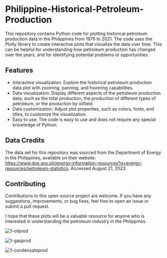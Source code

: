 # Philippine-Historical-Petroleum-Production
This repository contains Python code for plotting historical petroleum production data in the Philippines from 1979 to 2021. The code uses the Plotly library to create interactive plots that visualize the data over time. This can be helpful for understanding how petroleum production has changed over the years, and for identifying potential problems or opportunities.

## Features
- Interactive visualization: Explore the historical petroleum production data plot with zooming, panning, and hovering capabilities.
- Data visualization: Display different aspects of the petroleum production data, such as the total production, the production of different types of petroleum, or the production by oilfield.
- Data customization: Adjust plot properties, such as colors, fonts, and titles, to customize the visualization.
- Easy to use: The code is easy to use and does not require any special knowledge of Python.

## Data Credits
The data set for this repository was sourced from the Department of Energy in the Philippines, available on their website: https://www.doe.gov.ph/energy-information-resources?q=energy-resources/petroleum-statistics. Accessed August 21, 2023.

## Contributing
Contributions to this open-source project are welcome. If you have any suggestions, improvements, or bug fixes, feel free to open an issue or submit a pull request.

I hope that these plots will be a valuable resource for anyone who is interested in understanding the petroleum industry in the Philippines.

![1-oilprod](https://github.com/maribickpostanes/Philippine-Historical-Petroleum-Production/assets/127098659/c693e492-004e-4a4f-a9a7-890d883531c3)

![1-gasprod](https://github.com/maribickpostanes/Philippine-Historical-Petroleum-Production/assets/127098659/a403a170-eb47-4ad6-b0fb-bb95ae4c2ce0)

![1-condensateprod](https://github.com/maribickpostanes/Philippine-Historical-Petroleum-Production/assets/127098659/09f62cab-e530-470d-b06c-4aa042991cba)
